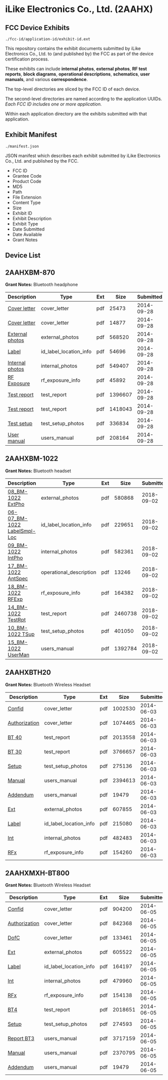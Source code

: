 # iLike Electronics Co., Ltd. (2AAHX)
## FCC Device Exhibits

```
./fcc-id/application-id/exhibit-id.ext
```

This repository contains the exhibit documents submitted by iLike Electronics Co., Ltd. to (and published by) the FCC as part of the device certification process.

These exhibits can include **internal photos**, **external photos**, **RF test reports**, **block diagrams**, **operational descriptions**, **schematics**, **user manuals**, and various **correspondence**.

The top-level directories are sliced by the FCC ID of each device.

The second-level directories are named according to the application UUIDs. *Each FCC ID includes one or more application.*

Within each application directory are the exhibits submitted with that application. 

## Exhibit Manifest

```
./manifest.json
```

JSON manifest which describes each exhibit submitted by iLike Electronics Co., Ltd. and published by the FCC.

- FCC ID
- Grantee Code
- Product Code
- MD5
- Path
- File Extension
- Content Type
- Size
- Exhibit ID
- Exhibit Description
- Exhibit Type
- Date Submitted
- Date Available
- Grant Notes

## Device List
## 2AAHXBM-870
**Grant Notes:** Bluetooth headphone

| Description | Type | Ext | Size | Submitted | Available |
| ----------- | ---- | --- | ---- | --------- | --------- |
| [Cover letter](2AAHXBM-870/7c5d09f12e4f212e1e17eaddcbcaf998/2403666.pdf) | cover_letter | pdf | 25473 | 2014-09-28 | 2014-09-28 |
| [Cover letter](2AAHXBM-870/7c5d09f12e4f212e1e17eaddcbcaf998/2403667.pdf) | cover_letter | pdf | 14877 | 2014-09-28 | 2014-09-28 |
| [External photos](2AAHXBM-870/7c5d09f12e4f212e1e17eaddcbcaf998/2403668.pdf) | external_photos | pdf | 568520 | 2014-09-28 | 2014-09-28 |
| [Label](2AAHXBM-870/7c5d09f12e4f212e1e17eaddcbcaf998/2403669.pdf) | id_label_location_info | pdf | 54696 | 2014-09-28 | 2014-09-28 |
| [Internal photos](2AAHXBM-870/7c5d09f12e4f212e1e17eaddcbcaf998/2403670.pdf) | internal_photos | pdf | 549407 | 2014-09-28 | 2014-09-28 |
| [RF Exposure](2AAHXBM-870/7c5d09f12e4f212e1e17eaddcbcaf998/2403672.pdf) | rf_exposure_info | pdf | 45892 | 2014-09-28 | 2014-09-28 |
| [Test report](2AAHXBM-870/7c5d09f12e4f212e1e17eaddcbcaf998/2403674.pdf) | test_report | pdf | 1396607 | 2014-09-28 | 2014-09-28 |
| [Test report](2AAHXBM-870/7c5d09f12e4f212e1e17eaddcbcaf998/2403675.pdf) | test_report | pdf | 1418043 | 2014-09-28 | 2014-09-28 |
| [Test setup](2AAHXBM-870/7c5d09f12e4f212e1e17eaddcbcaf998/2403676.pdf) | test_setup_photos | pdf | 336834 | 2014-09-28 | 2014-09-28 |
| [User manual](2AAHXBM-870/7c5d09f12e4f212e1e17eaddcbcaf998/2403677.pdf) | users_manual | pdf | 208164 | 2014-09-28 | 2014-09-28 |
## 2AAHXBM-1022
**Grant Notes:** Bluetooth headset

| Description | Type | Ext | Size | Submitted | Available |
| ----------- | ---- | --- | ---- | --------- | --------- |
| [08_BM-1022 ExtPho](2AAHXBM-1022/3fe1efd14240d7fc2c0cb5c64d354a2f/3987410.pdf) | external_photos | pdf | 580868 | 2018-09-02 | 2018-09-02 |
| [06-07_BM-1022 LabelSmpl-Loc](2AAHXBM-1022/3fe1efd14240d7fc2c0cb5c64d354a2f/3987409.pdf) | id_label_location_info | pdf | 229651 | 2018-09-02 | 2018-09-02 |
| [09_BM-1022 IntPho](2AAHXBM-1022/3fe1efd14240d7fc2c0cb5c64d354a2f/3987411.pdf) | internal_photos | pdf | 582361 | 2018-09-02 | 2018-09-02 |
| [17_BM-1022 AntSpec](2AAHXBM-1022/3fe1efd14240d7fc2c0cb5c64d354a2f/3987418.pdf) | operational_description | pdf | 13246 | 2018-09-02 | 2018-09-02 |
| [18_BM-1022 RFExp](2AAHXBM-1022/3fe1efd14240d7fc2c0cb5c64d354a2f/3987419.pdf) | rf_exposure_info | pdf | 164382 | 2018-09-02 | 2018-09-02 |
| [14_BM-1022 TestRpt](2AAHXBM-1022/3fe1efd14240d7fc2c0cb5c64d354a2f/3987416.pdf) | test_report | pdf | 2460738 | 2018-09-02 | 2018-09-02 |
| [10_BM-1022 TSup](2AAHXBM-1022/3fe1efd14240d7fc2c0cb5c64d354a2f/3987412.pdf) | test_setup_photos | pdf | 401050 | 2018-09-02 | 2018-09-02 |
| [15_BM-1022 UserMan](2AAHXBM-1022/3fe1efd14240d7fc2c0cb5c64d354a2f/3987417.pdf) | users_manual | pdf | 1392784 | 2018-09-02 | 2018-09-02 |
## 2AAHXBTH20
**Grant Notes:** Bluetooth Wireless Headset

| Description | Type | Ext | Size | Submitted | Available |
| ----------- | ---- | --- | ---- | --------- | --------- |
| [Confid](2AAHXBTH20/1997035f21f8f5f7d64097b136fcc4ac/2284930.pdf) | cover_letter | pdf | 1002530 | 2014-06-03 | 2014-06-03 |
| [Authorization](2AAHXBTH20/1997035f21f8f5f7d64097b136fcc4ac/2284931.pdf) | cover_letter | pdf | 1074465 | 2014-06-03 | 2014-06-03 |
| [BT 40](2AAHXBTH20/1997035f21f8f5f7d64097b136fcc4ac/2284938.pdf) | test_report | pdf | 2013558 | 2014-06-03 | 2014-06-03 |
| [BT 30](2AAHXBTH20/1997035f21f8f5f7d64097b136fcc4ac/2284937.pdf) | test_report | pdf | 3766657 | 2014-06-03 | 2014-06-03 |
| [Setup](2AAHXBTH20/1997035f21f8f5f7d64097b136fcc4ac/2284936.pdf) | test_setup_photos | pdf | 275136 | 2014-06-03 | 2014-06-03 |
| [Manual](2AAHXBTH20/1997035f21f8f5f7d64097b136fcc4ac/2284943.pdf) | users_manual | pdf | 2394613 | 2014-06-03 | 2014-06-03 |
| [Addendum](2AAHXBTH20/1997035f21f8f5f7d64097b136fcc4ac/2284944.pdf) | users_manual | pdf | 19479 | 2014-06-03 | 2014-06-03 |
| [Ext](2AAHXBTH20/1997035f21f8f5f7d64097b136fcc4ac/2284932.pdf) | external_photos | pdf | 607855 | 2014-06-03 | 2014-06-03 |
| [Label](2AAHXBTH20/1997035f21f8f5f7d64097b136fcc4ac/2284934.pdf) | id_label_location_info | pdf | 215080 | 2014-06-03 | 2014-06-03 |
| [Int](2AAHXBTH20/1997035f21f8f5f7d64097b136fcc4ac/2284933.pdf) | internal_photos | pdf | 482483 | 2014-06-03 | 2014-06-03 |
| [RFx](2AAHXBTH20/1997035f21f8f5f7d64097b136fcc4ac/2284935.pdf) | rf_exposure_info | pdf | 154260 | 2014-06-03 | 2014-06-03 |
## 2AAHXMXH-BT800
**Grant Notes:** Bluetooth Wireless Headset

| Description | Type | Ext | Size | Submitted | Available |
| ----------- | ---- | --- | ---- | --------- | --------- |
| [Confid](2AAHXMXH-BT800/115a4b6d1e8d1567e79354461c1e9387/2287235.pdf) | cover_letter | pdf | 904200 | 2014-06-05 | 2014-06-05 |
| [Authorization](2AAHXMXH-BT800/115a4b6d1e8d1567e79354461c1e9387/2287236.pdf) | cover_letter | pdf | 842368 | 2014-06-05 | 2014-06-05 |
| [DofC](2AAHXMXH-BT800/115a4b6d1e8d1567e79354461c1e9387/2287237.pdf) | cover_letter | pdf | 133461 | 2014-06-05 | 2014-06-05 |
| [Ext](2AAHXMXH-BT800/115a4b6d1e8d1567e79354461c1e9387/2287238.pdf) | external_photos | pdf | 605522 | 2014-06-05 | 2014-06-05 |
| [Label](2AAHXMXH-BT800/115a4b6d1e8d1567e79354461c1e9387/2287240.pdf) | id_label_location_info | pdf | 164197 | 2014-06-05 | 2014-06-05 |
| [Int](2AAHXMXH-BT800/115a4b6d1e8d1567e79354461c1e9387/2287239.pdf) | internal_photos | pdf | 479960 | 2014-06-05 | 2014-06-05 |
| [RFx](2AAHXMXH-BT800/115a4b6d1e8d1567e79354461c1e9387/2287241.pdf) | rf_exposure_info | pdf | 154138 | 2014-06-05 | 2014-06-05 |
| [BT4](2AAHXMXH-BT800/115a4b6d1e8d1567e79354461c1e9387/2287244.pdf) | test_report | pdf | 2018651 | 2014-06-05 | 2014-06-05 |
| [Setup](2AAHXMXH-BT800/115a4b6d1e8d1567e79354461c1e9387/2287242.pdf) | test_setup_photos | pdf | 274593 | 2014-06-05 | 2014-06-05 |
| [Report BT3](2AAHXMXH-BT800/115a4b6d1e8d1567e79354461c1e9387/2287243.pdf) | users_manual | pdf | 3717159 | 2014-06-05 | 2014-06-05 |
| [Manual](2AAHXMXH-BT800/115a4b6d1e8d1567e79354461c1e9387/2287246.pdf) | users_manual | pdf | 2370795 | 2014-06-05 | 2014-06-05 |
| [Addendum](2AAHXMXH-BT800/115a4b6d1e8d1567e79354461c1e9387/2287247.pdf) | users_manual | pdf | 19479 | 2014-06-05 | 2014-06-05 |
